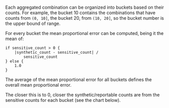 Each aggregated combination can be organized into buckets based on their counts. For example, the bucket 10 contains the combinations that have counts from `(0, 10]`, the bucket 20, from `(10, 20]`, so the bucket number is the upper bound of range.

For every bucket the mean proportional error can be computed, being it the mean of:

```
if sensitive_count > 0 {
	|synthetic_count - sensitive_count| /
		sensitive_count
} else {
	1.0
}
```

The average of the mean proportional error for all buckets defines the overall mean proportional error.

The closer this is to 0, closer the synthetic/reportable counts are from the sensitive counts for each bucket (see the chart below).

